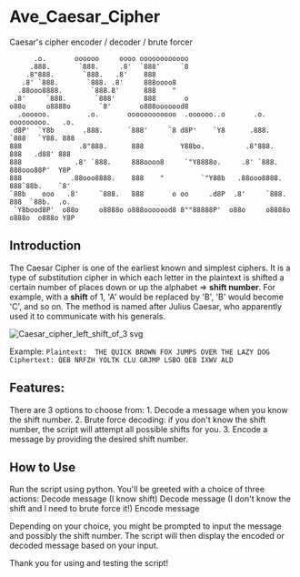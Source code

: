 # Ave_Caesar_Cipher
Caesar's cipher encoder / decoder / brute forcer
```
      .o.       oooooo     oooo oooooooooooo                                           
     .888.       `888.     .8'  `888'     `8                                           
    .8"888.       `888.   .8'    888                                                   
   .8' `888.       `888. .8'     888oooo8                                              
  .88ooo8888.       `888.8'      888    "                                              
 .8'     `888.       `888'       888       o                                           
o88o     o8888o       `8'       o888ooooood8                                           
  .oooooo.         .o.       oooooooooooo  .oooooo..o       .o.       ooooooooo.   .o. 
 d8P'  `Y8b       .888.      `888'     `8 d8P'    `Y8      .888.      `888   `Y88. 888 
888              .8"888.      888         Y88bo.          .8"888.      888   .d88' 888 
888             .8' `888.     888oooo8     `"Y8888o.     .8' `888.     888ooo88P'  Y8P 
888            .88ooo8888.    888    "         `"Y88b   .88ooo8888.    888`88b.    `8' 
`88b    ooo   .8'     `888.   888       o oo     .d8P  .8'     `888.   888  `88b.  .o. 
 `Y8bood8P'  o88o     o8888o o888ooooood8 8""88888P'  o88o     o8888o o888o  o888o Y8P 
```

## Introduction

The Caesar Cipher is one of the earliest known and simplest ciphers. It is a type of substitution cipher in which each letter in the plaintext is shifted a certain number of places down or up the alphabet => **shift number**. 
For example, with a **shift** of 1, 'A' would be replaced by 'B', 'B' would become 'C', and so on. The method is named after Julius Caesar, who apparently used it to communicate with his generals.

![Caesar_cipher_left_shift_of_3 svg](https://github.com/przemokam/Ave_Caesar_Cipher/assets/124211669/776eeafa-f382-4516-9b1f-318dfbc9d832)

Example:
`
Plaintext:  THE QUICK BROWN FOX JUMPS OVER THE LAZY DOG
Ciphertext: QEB NRFZH YOLTK CLU GRJMP LSBO QEB IXWV ALD
`

## Features:

There are 3 options to choose from:
    1. Decode a message when you know the shift number.
    2. Brute force decoding: if you don't know the shift number, the script will attempt all possible shifts for you.
    3. Encode a message by providing the desired shift number.

## How to Use

Run the script using python.
You'll be greeted with a choice of three actions:
    Decode message (I know shift)
    Decode message (I don't know the shift and I need to brute force it!)
    Encode message

Depending on your choice, you might be prompted to input the message and possibly the shift number.
The script will then display the encoded or decoded message based on your input.

Thank you for using and testing the script!
